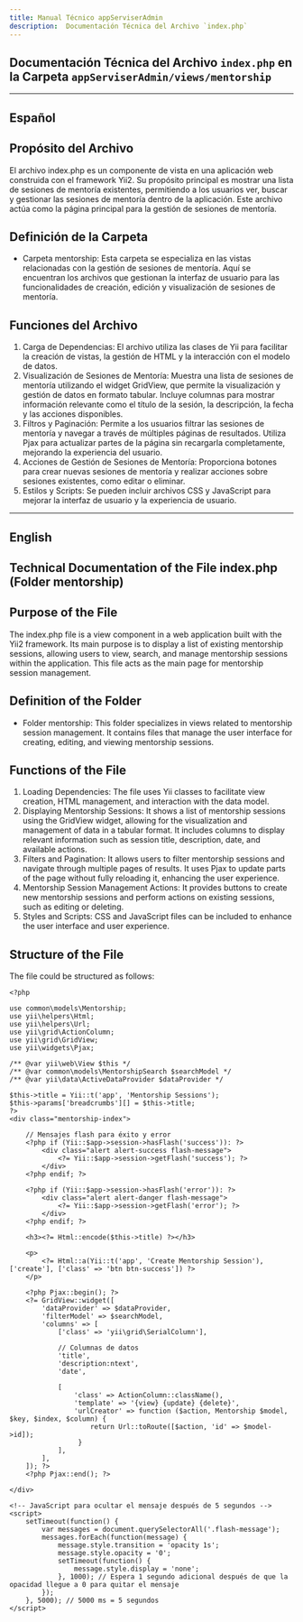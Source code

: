 ```yaml
---
title: Manual Técnico appServiserAdmin
description:  Documentación Técnica del Archivo `index.php`
---
```


## Documentación Técnica del Archivo `index.php` en la Carpeta `appServiserAdmin/views/mentorship`

---

## Español

## Propósito del Archivo
El archivo index.php es un componente de vista en una aplicación web construida con el framework Yii2. Su propósito principal es mostrar una lista de sesiones de mentoría existentes, permitiendo a los usuarios ver, buscar y gestionar las sesiones de mentoría dentro de la aplicación. Este archivo actúa como la página principal para la gestión de sesiones de mentoría.

## Definición de la Carpeta
- Carpeta mentorship: Esta carpeta se especializa en las vistas relacionadas con la gestión de sesiones de mentoría. Aquí se encuentran los archivos que gestionan la interfaz de usuario para las funcionalidades de creación, edición y visualización de sesiones de mentoría.

## Funciones del Archivo
1. Carga de Dependencias: El archivo utiliza las clases de Yii para facilitar la creación de vistas, la gestión de HTML y la interacción con el modelo de datos.
2. Visualización de Sesiones de Mentoría:
Muestra una lista de sesiones de mentoría utilizando el widget GridView, que permite la visualización y gestión de datos en formato tabular.
Incluye columnas para mostrar información relevante como el título de la sesión, la descripción, la fecha y las acciones disponibles.
3. Filtros y Paginación:
Permite a los usuarios filtrar las sesiones de mentoría y navegar a través de múltiples páginas de resultados.
Utiliza Pjax para actualizar partes de la página sin recargarla completamente, mejorando la experiencia del usuario.
4. Acciones de Gestión de Sesiones de Mentoría:
Proporciona botones para crear nuevas sesiones de mentoría y realizar acciones sobre sesiones existentes, como editar o eliminar.
5. Estilos y Scripts:
Se pueden incluir archivos CSS y JavaScript para mejorar la interfaz de usuario y la experiencia de usuario.

---

## English

## Technical Documentation of the File index.php (Folder mentorship)

## Purpose of the File
The index.php file is a view component in a web application built with the Yii2 framework. Its main purpose is to display a list of existing mentorship sessions, allowing users to view, search, and manage mentorship sessions within the application. This file acts as the main page for mentorship session management.

## Definition of the Folder
- Folder mentorship: This folder specializes in views related to mentorship session management. It contains files that manage the user interface for creating, editing, and viewing mentorship sessions.

## Functions of the File
1. Loading Dependencies: The file uses Yii classes to facilitate view creation, HTML management, and interaction with the data model.
2. Displaying Mentorship Sessions:
It shows a list of mentorship sessions using the GridView widget, allowing for the visualization and management of data in a tabular format.
It includes columns to display relevant information such as session title, description, date, and available actions.
3. Filters and Pagination:
It allows users to filter mentorship sessions and navigate through multiple pages of results.
It uses Pjax to update parts of the page without fully reloading it, enhancing the user experience.
4. Mentorship Session Management Actions:
It provides buttons to create new mentorship sessions and perform actions on existing sessions, such as editing or deleting.
5. Styles and Scripts:
CSS and JavaScript files can be included to enhance the user interface and user experience.

## Structure of the File
The file could be structured as follows:
```
<?php

use common\models\Mentorship;
use yii\helpers\Html;
use yii\helpers\Url;
use yii\grid\ActionColumn;
use yii\grid\GridView;
use yii\widgets\Pjax;

/** @var yii\web\View $this */
/** @var common\models\MentorshipSearch $searchModel */
/** @var yii\data\ActiveDataProvider $dataProvider */

$this->title = Yii::t('app', 'Mentorship Sessions');
$this->params['breadcrumbs'][] = $this->title;
?>
<div class="mentorship-index">

    // Mensajes flash para éxito y error
    <?php if (Yii::$app->session->hasFlash('success')): ?>
        <div class="alert alert-success flash-message">
            <?= Yii::$app->session->getFlash('success'); ?>
        </div>
    <?php endif; ?>

    <?php if (Yii::$app->session->hasFlash('error')): ?>
        <div class="alert alert-danger flash-message">
            <?= Yii::$app->session->getFlash('error'); ?>
        </div>
    <?php endif; ?>

    <h3><?= Html::encode($this->title) ?></h3>

    <p>
        <?= Html::a(Yii::t('app', 'Create Mentorship Session'), ['create'], ['class' => 'btn btn-success']) ?>
    </p>

    <?php Pjax::begin(); ?>
    <?= GridView::widget([
        'dataProvider' => $dataProvider,
        'filterModel' => $searchModel,
        'columns' => [
            ['class' => 'yii\grid\SerialColumn'],

            // Columnas de datos
            'title',
            'description:ntext',
            'date',

            [
                'class' => ActionColumn::className(),
                'template' => '{view} {update} {delete}',
                'urlCreator' => function ($action, Mentorship $model, $key, $index, $column) {
                    return Url::toRoute([$action, 'id' => $model->id]);
                 }
            ],
        ],
    ]); ?>
    <?php Pjax::end(); ?>

</div>

<!-- JavaScript para ocultar el mensaje después de 5 segundos -->
<script>
    setTimeout(function() {
        var messages = document.querySelectorAll('.flash-message');
        messages.forEach(function(message) {
            message.style.transition = 'opacity 1s';
            message.style.opacity = '0';
            setTimeout(function() {
                message.style.display = 'none';
            }, 1000); // Espera 1 segundo adicional después de que la opacidad llegue a 0 para quitar el mensaje
        });
    }, 5000); // 5000 ms = 5 segundos
</script>
```